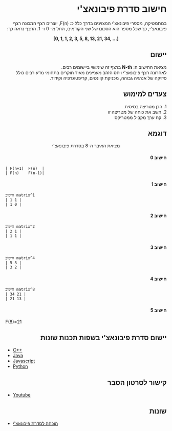 <h1 style="text-align:right;"> חישוב סדרת פיבונאצ'י</h1>

<p style="text-align:right;direction:rtl;">
 במתמטיקה, מספרי פיבונאצ'י המצוינים בדרך כלל כ:
 F(n), יוצרים רצף המכונה רצף פיבונאצ'י, כך שכל מספר הוא הסכום של שני הקודמים, החל מ- 0 ו- 1. הרצף נראה כך:
 <br>
 
</p>

<p style="text-align:center"><b>[0, 1, 1, 2, 3, 5, 8, 13, 21, 34, ...]</b></p>

<h2 style="text-align:right;"> יישום</h2>

<p style="text-align:right;direction:rtl;">
מציאת החישוב ה: <b>N-th</b> ברצף זה שימושי ביישומים רבים.<br>
לאחרונה רצף פיבונאצ'י ויחס הזהב מעניינים מאוד חוקרים בתחומי מדע רבים כולל פיזיקה של אנרגיה גבוהה, מכניקת קוונטים, קריפטוגרפיה וקידוד.
</p>

<h2 style="text-align:right;"> צעדים למימוש</h2>

<p style="text-align:right;direction:rtl;">
1. הכן מטריצה בסיסית <br>
2. חשב את כוחה של מטריצה זו<br>
3. קח ערך מקביל ממטריקס
</p>

<div style="text-align:center">

<h2 style="text-align:right;"> דוגמא</h2>

מציאת האיבר ה-8 בסדרת פיבונאצ'י

</div>

<h4 style="text-align:right;"> חישוב 0</h4>

```
| F(n+1)  F(n)  |
| F(n)    F(n-1)|
```

<h4 style="text-align:right;"> חישוב 1</h4>

```
חישוב matrix^1
| 1 1 |
| 1 0 |
```

<h4 style="text-align:right;"> חישוב 2</h4>

```
חישוב matrix^2
| 2 1 |
| 1 1 |
```

<h4 style="text-align:right;"> חישוב 3</h4>

```
חישוב matrix^4
| 5 3 |
| 3 2 |
```

<h4 style="text-align:right;"> חישוב 4</h4>

```
חישוב matrix^8
| 34 21 |
| 21 13 |
```

<h4 style="text-align:right;"> חישוב 5</h4>

F(8)=21

<h2 style="text-align:right;"> יישום סדרת פיבונאצ'י בשפות תכנות שונות</h2>

- [C++](https://github.com/TheAlgorithms/C-Plus-Plus/blob/master/math/fibonacci.cpp)
- [Java](https://github.com/TheAlgorithms/Java/blob/master/Maths/FibonacciNumber.java)
- [Javascript](https://github.com/TheAlgorithms/Javascript/blob/80c2dc85d714f73783f133964d6acd9b5625ddd9/Maths/Fibonacci.js)
- [Python](https://github.com/TheAlgorithms/Python/blob/master/maths/fibonacci.py)

<h2 style="text-align:right;"> קישור לסרטון הסבר</h2>

- [Youtube](https://www.youtube.com/watch?v=EEb6JP3NXBI)

<h2 style="text-align:right;">שונות</h2>

- [הוכחה לסדרת פיבונאצ'י](https://brilliant.org/wiki/fast-fibonacci-transform/)
